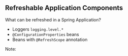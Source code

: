 ## Refreshable Application Components

What can be refreshed in a Spring Application?

* Loggers `logging.level.*`
* `@ConfigurationProperties` beans
* Beans with  `@RefreshScope` annotation


Note:
